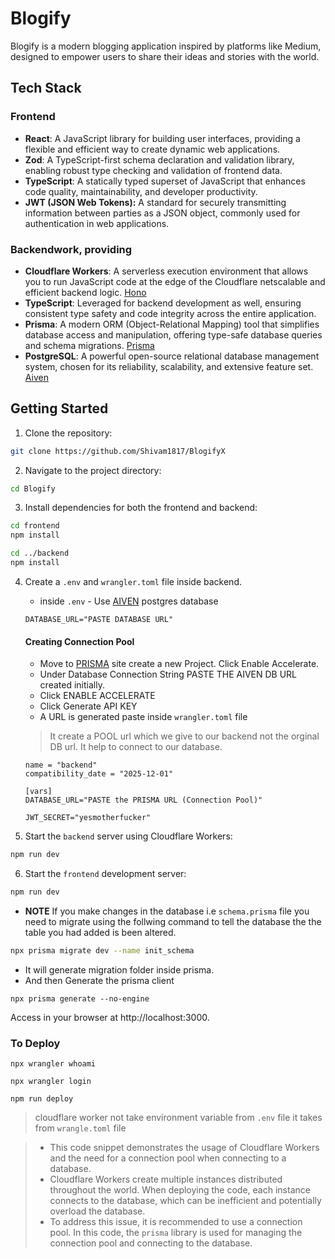 # Blogify
Blogify is a modern blogging application inspired by platforms like Medium, designed to empower users to share their ideas and stories with the world. 

## Tech Stack
### Frontend

- **React**: A JavaScript library for building user interfaces, providing a flexible and efficient way to create dynamic web applications.
- **Zod**: A TypeScript-first schema declaration and validation library, enabling robust type checking and validation of frontend data.
- **TypeScript**: A statically typed superset of JavaScript that enhances code quality, maintainability, and developer productivity.
- **JWT (JSON Web Tokens):** A standard for securely transmitting information between parties as a JSON object, commonly used for authentication in web applications.


### Backendwork, providing 
- **Cloudflare Workers**: A serverless execution environment that allows you to run JavaScript code at the edge of the Cloudflare netscalable and efficient backend logic. [Hono](https://hono.dev/top)
- **TypeScript**: Leveraged for backend development as well, ensuring consistent type safety and code integrity across the entire application.
- **Prisma**: A modern ORM (Object-Relational Mapping) tool that simplifies database access and manipulation, offering type-safe database queries and schema migrations. [Prisma](https://www.prisma.io/)
- **PostgreSQL**: A powerful open-source relational database management system, chosen for its reliability, scalability, and extensive feature set. [Aiven](https://aiven.io/)


## Getting Started


1. Clone the repository:

```bash
git clone https://github.com/Shivam1817/BlogifyX
```
2. Navigate to the project directory:
```bash
cd Blogify
```
3. Install dependencies for both the frontend and backend:
```bash
cd frontend
npm install
```
```bash
cd ../backend
npm install
```
4. Create a `.env` and `wrangler.toml` file inside backend.

   - inside `.env` - Use [AIVEN](https://aiven.io/) postgres database
    ```
    DATABASE_URL="PASTE DATABASE URL"
    ```
    #### Creating Connection Pool
    - Move to [PRISMA](https://www.prisma.io/data-platform/accelerate) site create a new Project. Click Enable Accelerate.
    - Under Database Connection String PASTE THE AIVEN DB URL created initially.
    - Click ENABLE ACCELERATE
    - Click Generate API KEY
    - A URL is generated paste inside `wrangler.toml` file 
    > It create a POOL url which we give to our backend not the orginal DB url. It help to connect to our database.

    ```
    name = "backend"
    compatibility_date = "2025-12-01"

    [vars]
    DATABASE_URL="PASTE the PRISMA URL (Connection Pool)"
    
    JWT_SECRET="yesmotherfucker"
    ```

5. Start the `backend` server using Cloudflare Workers:

```bash
npm run dev
```
6. Start the `frontend` development server:
```bash
npm run dev
```

- **NOTE** If you make changes in the database i.e `schema.prisma` file you need to migrate using the follwing command to tell the database the the table you had added is been altered.
```bash
npx prisma migrate dev --name init_schema
```
- It will generate migration folder inside prisma.
- And then Generate the prisma client  
```
npx prisma generate --no-engine
```

Access in your browser at http://localhost:3000.


### To Deploy

```
npx wrangler whoami
```
```
npx wrangler login
```
```
npm run deploy
```

> cloudflare worker not take environment variable from `.env` file it takes from `wrangle.toml` file

> - This code snippet demonstrates the usage of Cloudflare Workers and the need for a connection pool when connecting to a database.
> - Cloudflare Workers create multiple instances distributed throughout the world. When deploying the code, each instance connects to the database, which can be inefficient and potentially overload the database.
> - To address this issue, it is recommended to use a connection pool. In this code, the `prisma` library is used for managing the connection pool and connecting to the database.
